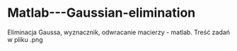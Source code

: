 # Matlab---Gaussian-elimination
Eliminacja Gaussa, wyznacznik, odwracanie macierzy  - matlab. Treść zadań w pliku .png
